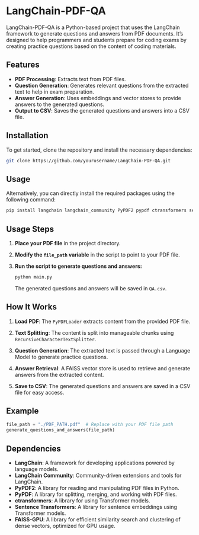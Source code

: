 # LangChain-PDF-QA

LangChain-PDF-QA is a Python-based project that uses the LangChain framework to generate questions and answers from PDF documents. It’s designed to help programmers and students prepare for coding exams by creating practice questions based on the content of coding materials.

## Features

- **PDF Processing**: Extracts text from PDF files.
- **Question Generation**: Generates relevant questions from the extracted text to help in exam preparation.
- **Answer Generation**: Uses embeddings and vector stores to provide answers to the generated questions.
- **Output to CSV**: Saves the generated questions and answers into a CSV file.

## Installation

To get started, clone the repository and install the necessary dependencies:

```bash
git clone https://github.com/yourusername/LangChain-PDF-QA.git
```
## Usage

Alternatively, you can directly install the required packages using the following command:

```bash
pip install langchain langchain_community PyPDF2 pypdf ctransformers sentence_transformers faiss-gpu
```
## Usage Steps

1. **Place your PDF file** in the project directory.

2. **Modify the `file_path` variable** in the script to point to your PDF file.

3. **Run the script to generate questions and answers:**

    ```bash
    python main.py
    ```

   The generated questions and answers will be saved in `QA.csv`.

## How It Works

1. **Load PDF**: The `PyPDFLoader` extracts content from the provided PDF file.

2. **Text Splitting**: The content is split into manageable chunks using `RecursiveCharacterTextSplitter`.

3. **Question Generation**: The extracted text is passed through a Language Model to generate practice questions.

4. **Answer Retrieval**: A FAISS vector store is used to retrieve and generate answers from the extracted content.

5. **Save to CSV**: The generated questions and answers are saved in a CSV file for easy access.

## Example

```python
file_path = "./PDF_PATH.pdf"  # Replace with your PDF file path
generate_questions_and_answers(file_path)
```
## Dependencies

- **LangChain**: A framework for developing applications powered by language models.
- **LangChain Community**: Community-driven extensions and tools for LangChain.
- **PyPDF2**: A library for reading and manipulating PDF files in Python.
- **PyPDF**: A library for splitting, merging, and working with PDF files.
- **ctransformers**: A library for using Transformer models.
- **Sentence Transformers**: A library for sentence embeddings using Transformer models.
- **FAISS-GPU**: A library for efficient similarity search and clustering of dense vectors, optimized for GPU usage.

